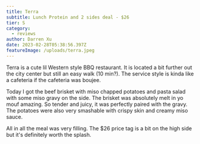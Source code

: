 ```yaml
---
title: Terra
subtitle: Lunch Protein and 2 sides deal - $26
tier: S
category:
  - reviews
author: Darren Xu
date: 2023-02-28T05:38:56.397Z
featureImage: /uploads/terra.jpeg
---
```

Terra is a cute lil Western style BBQ restaurant. It is located a bit further out the city center but still an easy walk (10 min?). The service style is kinda like a cafeteria if the cafeteria was boujee. 

Today I got the beef brisket with miso chapped potatoes and pasta salad with some miso gravy on the side. The brisket was absolutely melt in yo mouf amazing. So tender and juicy, it was perfectly paired with the gravy. The potatoes were also very smashable with crispy skin and creamy miso sauce. 

All in all the meal was very filling. The $26 price tag is a bit on the high side but it's definitely worth the splash.